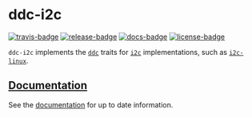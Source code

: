 # ddc-i2c

[![travis-badge][]][travis] [![release-badge][]][cargo] [![docs-badge][]][docs] [![license-badge][]][license]

`ddc-i2c` implements the [`ddc`](https://crates.io/crates/ddc) traits for
[`i2c`](https://crates.io/crates/i2c) implementations, such as [`i2c-linux`](https://crates.io/crates/i2c-linux).

## [Documentation][docs]

See the [documentation][docs] for up to date information.

[travis-badge]: https://img.shields.io/travis/arcnmx/ddc-i2c-rs/master.svg?style=flat-square
[travis]: https://travis-ci.org/arcnmx/ddc-i2c-rs
[release-badge]: https://img.shields.io/crates/v/ddc-i2c.svg?style=flat-square
[cargo]: https://crates.io/crates/ddc-i2c
[docs-badge]: https://img.shields.io/badge/API-docs-blue.svg?style=flat-square
[docs]: http://arcnmx.github.io/ddc-i2c-rs/ddc_i2c/
[license-badge]: https://img.shields.io/badge/license-MIT-ff69b4.svg?style=flat-square
[license]: https://github.com/arcnmx/ddc-i2c-rs/blob/master/COPYING
